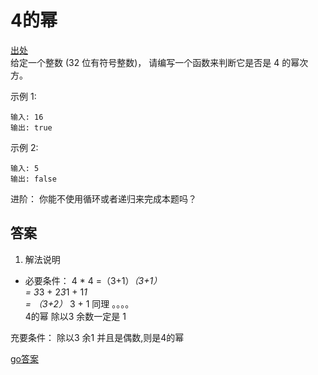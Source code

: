 # 4的幂
[出处](https://leetcode-cn.com/problems/power-of-four/)  
给定一个整数 (32 位有符号整数)，
请编写一个函数来判断它是否是 4 的幂次方。  

示例 1:
```text
输入: 16
输出: true
```

示例 2:
```text
输入: 5
输出: false
``` 

进阶：
你能不使用循环或者递归来完成本题吗？  

## 答案
1. 解法说明 
- 必要条件： 
4 * 4 =（3+1）*（3+1）   
= 3*3 + 2*3*1 + 1*1  
= （3+2）* 3 + 1
同理  。。。。  
4的幂 除以3  余数一定是 1

充要条件： 除以3 余1 并且是偶数,则是4的幂   

[go答案](../../leecode/0342/main.go)



